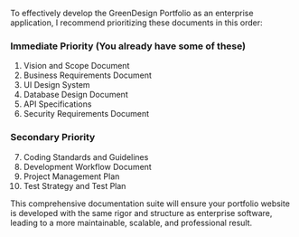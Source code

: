 To effectively develop the GreenDesign Portfolio as an enterprise application, I recommend prioritizing these documents in this order:

### Immediate Priority (You already have some of these)

1. Vision and Scope Document
2. Business Requirements Document
3. UI Design System
4. Database Design Document
5. API Specifications
6. Security Requirements Document

### Secondary Priority

7. Coding Standards and Guidelines
8. Development Workflow Document
9. Project Management Plan
10. Test Strategy and Test Plan

This comprehensive documentation suite will ensure your portfolio website is developed with the same rigor and structure as enterprise software, leading to a more maintainable, scalable, and professional result.
